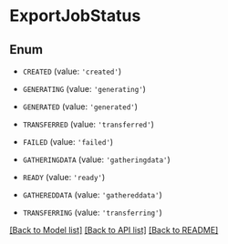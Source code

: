 # ExportJobStatus


## Enum

* `CREATED` (value: `'created'`)

* `GENERATING` (value: `'generating'`)

* `GENERATED` (value: `'generated'`)

* `TRANSFERRED` (value: `'transferred'`)

* `FAILED` (value: `'failed'`)

* `GATHERINGDATA` (value: `'gatheringdata'`)

* `READY` (value: `'ready'`)

* `GATHEREDDATA` (value: `'gathereddata'`)

* `TRANSFERRING` (value: `'transferring'`)

[[Back to Model list]](../README.md#documentation-for-models) [[Back to API list]](../README.md#documentation-for-api-endpoints) [[Back to README]](../README.md)


